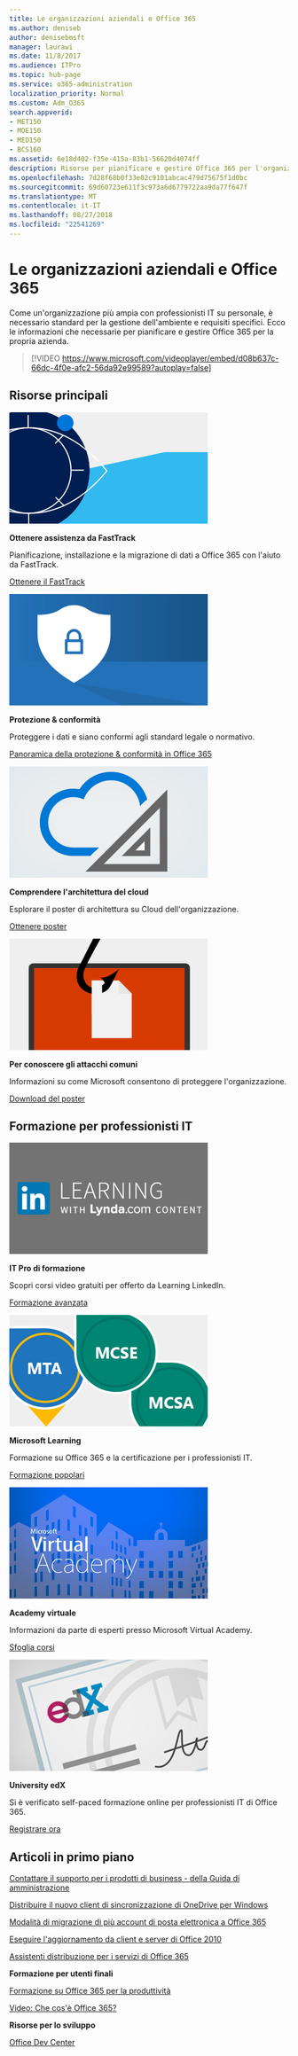 ```yaml
---
title: Le organizzazioni aziendali e Office 365
ms.author: deniseb
author: denisebmsft
manager: laurawi
ms.date: 11/8/2017
ms.audience: ITPro
ms.topic: hub-page
ms.service: o365-administration
localization_priority: Normal
ms.custom: Adm_O365
search.appverid:
- MET150
- MOE150
- MED150
- BCS160
ms.assetid: 6e18d402-f35e-415a-83b1-56620d4074ff
description: Risorse per pianificare e gestire Office 365 per l'organizzazione aziendale.
ms.openlocfilehash: 7d28f68b0f33e02c9101abcac479d75675f1d0bc
ms.sourcegitcommit: 69d60723e611f3c973a6d6779722aa9da77f647f
ms.translationtype: MT
ms.contentlocale: it-IT
ms.lasthandoff: 08/27/2018
ms.locfileid: "22541269"
---
```

# <a name="enterprise-organizations-and-office-365"></a>Le organizzazioni aziendali e Office 365

Come un'organizzazione più ampia con professionisti IT su personale, è necessario standard per la gestione dell'ambiente e requisiti specifici. Ecco le informazioni che necessarie per pianificare e gestire Office 365 per la propria azienda.
  

> [!VIDEO https://www.microsoft.com/videoplayer/embed/d08b637c-66dc-4f0e-afc2-56da92e99589?autoplay=false]
  
## <a name="key-resources"></a>Risorse principali

![FastTrack - simbolo occhio per la definizione degli obiettivi](media/263443cf-d8bd-460b-ac46-a08323551f3f.png)
  
 **Ottenere assistenza da FastTrack**
  
Pianificazione, installazione e la migrazione di dati a Office 365 con l'aiuto da FastTrack.
  
[Ottenere il FastTrack](https://go.microsoft.com/fwlink/?linkid=238431)
  
![Simboli di sicurezza e conformità](media/f96c2cdf-d151-4f44-bb11-20bb7f366a21.png)
  
 **Protezione &amp; conformità**
  
Proteggere i dati e siano conformi agli standard legale o normativo.
  
[Panoramica della protezione &amp; conformità in Office 365](https://support.office.com/article/dcb83b2c-ac66-4ced-925d-50eb9698a0b2)
  
![Simboli cloud e architettura](media/2850ac8d-4c99-4825-869e-83724c4ef54e.png)
  
 **Comprendere l'architettura del cloud**
  
Esplorare il poster di architettura su Cloud dell'organizzazione.
  
[Ottenere poster](https://aka.ms/cloudarch)
  
[![Un hook pesci Hanselman un documento in una schermata (anti-phishing attacco)](media/dc32a996-623a-400c-9b7a-ed1b89a56948.png)](https://aka.ms/commonattacks)
  
 **Per conoscere gli attacchi comuni**
  
Informazioni su come Microsoft consentono di proteggere l'organizzazione.
  
[Download del poster](https://aka.ms/commonattacks)
  
## <a name="training-for-it-pros"></a>Formazione per professionisti IT

![IT Pro formazione in Learning LinkedIn](media/b951eac7-9d99-42b5-86a3-3058a6445077.png)
  
 **IT Pro di formazione**
  
Scopri corsi video gratuiti per offerto da Learning LinkedIn.
  
[Formazione avanzata](https://support.office.com/article/68cc9b95-0bdc-491e-a81f-ee70b3ec63c5.aspx)
  
![Certificazioni Microsoft Learning: agente di trasferimento messaggi MCSE, MCSA](media/8eab3b6a-5aff-423c-9c57-fd078fdebca8.png)
  
 **Microsoft Learning**
  
Formazione su Office 365 e la certificazione per i professionisti IT.
  
[Formazione popolari](https://go.microsoft.com/fwlink/?linkid=826247)
  
![Microsoft Virtual Academy](media/1bced083-acd6-4705-9f22-22009166a5d7.png)
  
 **Academy virtuale**
  
Informazioni da parte di esperti presso Microsoft Virtual Academy.
  
[Sfoglia corsi](https://go.microsoft.com/fwlink/?linkid=826248)
  
![certificato edX University](media/c52ff863-94fa-4d6e-b91f-f9057956a7b0.png)
  
 **University edX**
  
Si è verificato self-paced formazione online per professionisti IT di Office 365.
  
[Registrare ora](https://go.microsoft.com/fwlink/?linkid=852994)
  
## <a name="featured-articles"></a>Articoli in primo piano

[Contattare il supporto per i prodotti di business - della Guida di amministrazione](https://support.office.com/article/32a17ca7-6fa0-4870-8a8d-e25ba4ccfd4b)
  
[Distribuire il nuovo client di sincronizzazione di OneDrive per Windows](https://support.office.com/article/3f3a511c-30c6-404a-98bf-76f95c519668)
  
[Modalità di migrazione di più account di posta elettronica a Office 365](https://support.office.com/article/0a4913fe-60fb-498f-9155-a86516418842)
  
[Eseguire l'aggiornamento da client e server di Office 2010](upgrade-from-office-2010-servers-and-products.md)
  
[Assistenti distribuzione per i servizi di Office 365](deployment-advisors-for-office-365.md)
  
 **Formazione per utenti finali**
  
[Formazione su Office 365 per la produttività](https://support.office.com/article/af07cb6b-980d-4f33-8599-322582767408)
  
[Video: Che cos'è Office 365?](https://support.office.com/article/847caf12-2589-452c-8aca-1c009797678b)
  
 **Risorse per lo sviluppo**
  
[Office Dev Center](https://go.microsoft.com/fwlink/?linkid=615418)
  

